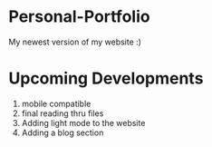 # Personal-Portfolio

My newest version of my website :)

# Upcoming Developments
1. mobile compatible
2. final reading thru files
1. Adding light mode to the website
2. Adding a blog section
